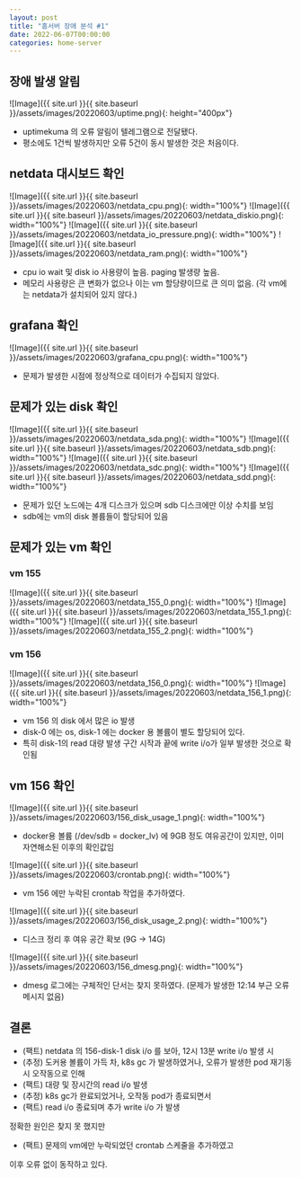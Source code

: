```yaml
---
layout: post
title: "홈서버 장애 분석 #1"
date: 2022-06-07T00:00:00
categories: home-server
---
```


## 장애 발생 알림

![Image]({{ site.url }}{{ site.baseurl }}/assets/images/20220603/uptime.png){: height="400px"}

- uptimekuma 의 오류 알림이 텔레그램으로 전달됐다.
- 평소에도 1건씩 발생하지만 오류 5건이 동시 발생한 것은 처음이다.

## netdata 대시보드 확인

![Image]({{ site.url }}{{ site.baseurl }}/assets/images/20220603/netdata_cpu.png){: width="100%"}
![Image]({{ site.url }}{{ site.baseurl }}/assets/images/20220603/netdata_diskio.png){: width="100%"}
![Image]({{ site.url }}{{ site.baseurl }}/assets/images/20220603/netdata_io_pressure.png){: width="100%"}
![Image]({{ site.url }}{{ site.baseurl }}/assets/images/20220603/netdata_ram.png){: width="100%"}

- cpu io wait 및 disk io 사용량이 높음. paging 발생량 높음.
- 메모리 사용량은 큰 변화가 없으나 이는 vm 할당량이므로 큰 의미 없음. (각 vm에는 netdata가 설치되어 있지 않다.)

## grafana 확인

![Image]({{ site.url }}{{ site.baseurl }}/assets/images/20220603/grafana_cpu.png){: width="100%"}

- 문제가 발생한 시점에 정상적으로 데이터가 수집되지 않았다.

## 문제가 있는 disk 확인

![Image]({{ site.url }}{{ site.baseurl }}/assets/images/20220603/netdata_sda.png){: width="100%"}
![Image]({{ site.url }}{{ site.baseurl }}/assets/images/20220603/netdata_sdb.png){: width="100%"}
![Image]({{ site.url }}{{ site.baseurl }}/assets/images/20220603/netdata_sdc.png){: width="100%"}
![Image]({{ site.url }}{{ site.baseurl }}/assets/images/20220603/netdata_sdd.png){: width="100%"}

- 문제가 있던 노드에는 4개 디스크가 있으며 sdb 디스크에만 이상 수치를 보임
- sdb에는 vm의 disk 볼륨들이 할당되어 있음

## 문제가 있는 vm 확인

### vm 155

![Image]({{ site.url }}{{ site.baseurl }}/assets/images/20220603/netdata_155_0.png){: width="100%"}
![Image]({{ site.url }}{{ site.baseurl }}/assets/images/20220603/netdata_155_1.png){: width="100%"}
![Image]({{ site.url }}{{ site.baseurl }}/assets/images/20220603/netdata_155_2.png){: width="100%"}

### vm 156

![Image]({{ site.url }}{{ site.baseurl }}/assets/images/20220603/netdata_156_0.png){: width="100%"}
![Image]({{ site.url }}{{ site.baseurl }}/assets/images/20220603/netdata_156_1.png){: width="100%"}

- vm 156 의 disk 에서 많은 io 발생
- disk-0 에는 os, disk-1 에는 docker 용 볼륨이 별도 할당되어 있다.
- 특히 disk-1의 read 대량 발생 구간 시작과 끝에 write i/o가 일부 발생한 것으로 확인됨

## vm 156 확인

![Image]({{ site.url }}{{ site.baseurl }}/assets/images/20220603/156_disk_usage_1.png){: width="100%"}

- docker용 볼륨 (/dev/sdb = docker_lv) 에 9GB 정도 여유공간이 있지만, 이미 자연해소된 이후의 확인값임

![Image]({{ site.url }}{{ site.baseurl }}/assets/images/20220603/crontab.png){: width="100%"}

- vm 156 에만 누락된 crontab 작업을 추가하였다.

![Image]({{ site.url }}{{ site.baseurl }}/assets/images/20220603/156_disk_usage_2.png){: width="100%"}

- 디스크 정리 후 여유 공간 확보 (9G -> 14G)

![Image]({{ site.url }}{{ site.baseurl }}/assets/images/20220603/156_dmesg.png){: width="100%"}

- dmesg 로그에는 구체적인 단서는 찾지 못하였다. (문제가 발생한 12:14 부근 오류 메시지 없음)

## 결론

- (팩트) netdata 의 156-disk-1 disk i/o 를 보아, 12시 13분 write i/o 발생 시
- (추정) 도커용 볼륨이 가득 차, k8s gc 가 발생하였거나, 오류가 발생한 pod 재기동 시 오작동으로 인해
- (팩트) 대량 및 장시간의 read i/o 발생
- (추정) k8s gc가 완료되었거나, 오작동 pod가 종료되면서
- (팩트) read i/o 종료되며 추가 write i/o 가 발생

정확한 원인은 찾지 못 했지만

- (팩트) 문제의 vm에만 누락되었던 crontab 스케줄을 추가하였고

이후 오류 없이 동작하고 있다.
